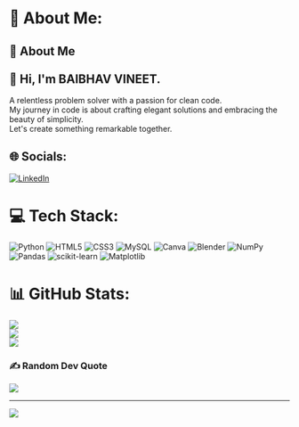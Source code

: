 # 💫 About Me:
## 🚀 About Me<br><br>👋 Hi, I'm BAIBHAV VINEET.
A relentless problem solver with a passion for clean code.<br> My journey in code is about crafting elegant solutions and embracing the beauty of simplicity.<br>Let's create something remarkable together.


## 🌐 Socials:
[![LinkedIn](https://img.shields.io/badge/LinkedIn-%230077B5.svg?logo=linkedin&logoColor=white)](https://linkedin.com/in/https://www.linkedin.com/in/baibhav-vineet-0262b220b/) 

# 💻 Tech Stack:
![Python](https://img.shields.io/badge/python-3670A0?style=plastic&logo=python&logoColor=ffdd54) ![HTML5](https://img.shields.io/badge/html5-%23E34F26.svg?style=plastic&logo=html5&logoColor=white) ![CSS3](https://img.shields.io/badge/css3-%231572B6.svg?style=plastic&logo=css3&logoColor=white) ![MySQL](https://img.shields.io/badge/mysql-%2300000f.svg?style=plastic&logo=mysql&logoColor=white) ![Canva](https://img.shields.io/badge/Canva-%2300C4CC.svg?style=plastic&logo=Canva&logoColor=white) ![Blender](https://img.shields.io/badge/blender-%23F5792A.svg?style=plastic&logo=blender&logoColor=white) ![NumPy](https://img.shields.io/badge/numpy-%23013243.svg?style=plastic&logo=numpy&logoColor=white) ![Pandas](https://img.shields.io/badge/pandas-%23150458.svg?style=plastic&logo=pandas&logoColor=white) ![scikit-learn](https://img.shields.io/badge/scikit--learn-%23F7931E.svg?style=plastic&logo=scikit-learn&logoColor=white) ![Matplotlib](https://img.shields.io/badge/Matplotlib-%23ffffff.svg?style=plastic&logo=Matplotlib&logoColor=black)
# 📊 GitHub Stats:
![](https://github-readme-stats.vercel.app/api?username=Baibhav-Vineet&theme=merko&hide_border=false&include_all_commits=false&count_private=false)<br/>
![](https://github-readme-streak-stats.herokuapp.com/?user=Baibhav-Vineet&theme=merko&hide_border=false)<br/>
![](https://github-readme-stats.vercel.app/api/top-langs/?username=Baibhav-Vineet&theme=merko&hide_border=false&include_all_commits=false&count_private=false&layout=compact)

### ✍️ Random Dev Quote
![](https://quotes-github-readme.vercel.app/api?type=horizontal&theme=radical)

---
[![](https://visitcount.itsvg.in/api?id=Baibhav-Vineet&icon=4&color=8)](https://visitcount.itsvg.in)

<!-- Proudly created with GPRM ( https://gprm.itsvg.in ) -->
